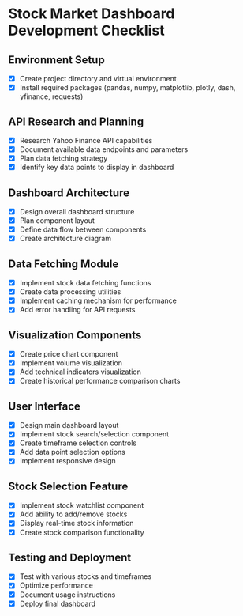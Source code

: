 # Stock Market Dashboard Development Checklist

## Environment Setup
- [x] Create project directory and virtual environment
- [x] Install required packages (pandas, numpy, matplotlib, plotly, dash, yfinance, requests)

## API Research and Planning
- [x] Research Yahoo Finance API capabilities
- [x] Document available data endpoints and parameters
- [x] Plan data fetching strategy
- [x] Identify key data points to display in dashboard

## Dashboard Architecture
- [x] Design overall dashboard structure
- [x] Plan component layout
- [x] Define data flow between components
- [x] Create architecture diagram

## Data Fetching Module
- [x] Implement stock data fetching functions
- [x] Create data processing utilities
- [x] Implement caching mechanism for performance
- [x] Add error handling for API requests

## Visualization Components
- [x] Create price chart component
- [x] Implement volume visualization
- [x] Add technical indicators visualization
- [x] Create historical performance comparison charts

## User Interface
- [x] Design main dashboard layout
- [x] Implement stock search/selection component
- [x] Create timeframe selection controls
- [x] Add data point selection options
- [x] Implement responsive design

## Stock Selection Feature
- [x] Implement stock watchlist component
- [x] Add ability to add/remove stocks
- [x] Display real-time stock information
- [x] Create stock comparison functionality

## Testing and Deployment
- [x] Test with various stocks and timeframes
- [x] Optimize performance
- [x] Document usage instructions
- [x] Deploy final dashboard
